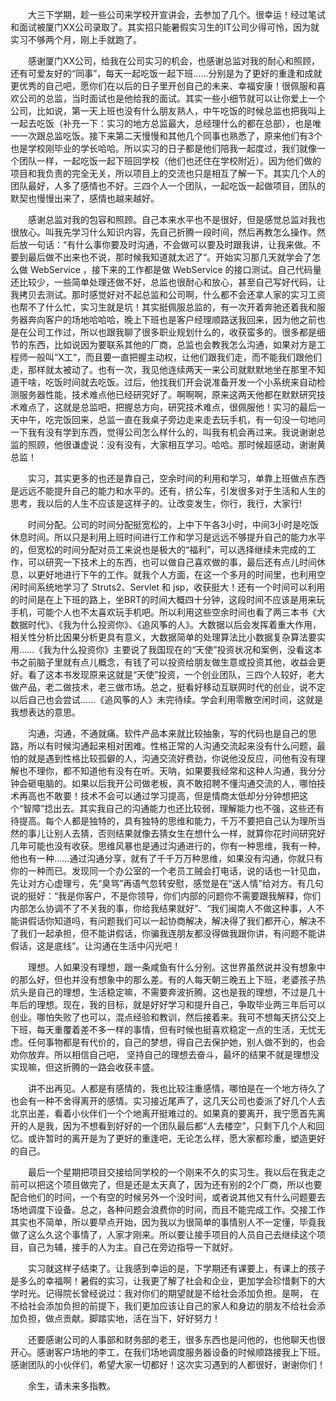 　　大三下学期，趁一些公司来学校开宣讲会，去参加了几个。很幸运！经过笔试和面试被厦门XX公司录取了。其实招只能暑假实习生的IT公司少得可怜，因为就实习不够两个月，刚上手就跑了。

　　感谢厦门XX公司，给我在公司实习的机会，也感谢总监对我的耐心和照顾，还有可爱友好的“同事”，每天一起吃饭一起下班……分别是为了更好的重逢和成就更优秀的自己吧，愿你们在以后的日子里开创自己的未来、幸福安康！很佩服和喜欢公司的总监，当时面试也是他给我的面试。其实一些小细节就可以让你爱上一个公司，比如说，第一天上班也没有什么朋友熟人，中午吃饭的时候总监也把我叫上一起去吃饭（补充一下：实习的地方总监最大，总经理什么的都在总部），也是唯一一次跟总监吃饭。接下来第二天慢慢和其他几个同事也熟悉了，原来他们有3个也是学校刚毕业的学长哈哈。所以实习的日子都是他们陪我一起度过，我们就像一个团队一样，一起吃饭一起下班回学校（他们也还住在学校附近）。因为他们做的项目和我负责的完全无关，所以项目上的交流也只是相互了解一下。其实几个人的团队最好，人多了感情也不好。三四个人一个团队，一起吃饭一起做项目，团队的默契也慢慢出来了，感情也越来越好。

　　感谢总监对我的包容和照顾。自己本来水平也不是很好，但是感觉总监对我也很放心。叫我先学习什么知识内容，先自己折腾一段时间，然后再教怎么操作。然后放一句话：“有什么事你要及时沟通，不会做可以要及时跟我讲，让我来做。不要到最后做不出来也不说，那时候我知道就太迟了“。开始实习那几天就学会了怎么做 WebService ，接下来的工作都是做 WebService 的接口测试。自己代码量还比较少，一些简单处理还做不好，总监也很耐心和放心，甚至自己写好代码，让我拷贝去测试。那时感觉好对不起总监和公司啊，什么都不会还拿人家的实习工资也帮不了什么忙，实习生就是坑！其实挺佩服总监的，有一次开着奔驰还着我和服务器奔向客户的场地哈哈哈，晚上下班也是客户经理顺路送我回来，因为他之前也是在公司工作过，所以也跟我聊了很多职业规划什么的，收获蛮多的。很多都是细节的东西，比如说因为要联系其他的厂商，总监也会教我怎么沟通，如果对方是工程师一般叫”X工“，而且要一直把握主动权，让他们跟我们走，而不能我们跟他们走，那样就太被动了。也有一次，我见他连续两天一来公司就默默地坐在那里不知道干啥，吃饭时间就去吃饭。过后，他找我们开会说准备开发一个小系统来自动检测服务器性能，技术难点他已经研究好了。啊啊啊，原来这两天他都在默默研究技术难点了，这就是总监吧，把握总方向，研究技术难点，很佩服他！实习的最后一天中午，吃完饭回来，总监一直在我桌子旁边走来走去玩手机，有一句没一句地问一下我有没有学到东西，觉得公司怎么样什么的，叫我有机会再过来。我说谢谢总监的照顾，他很谦虚说：没有没有，大家相互学习。哈哈。那时候超感动，谢谢黄总监！

　　实习，其实更多的也还是靠自己，空余时间的利用和学习，单靠上班做点东西是远远不能提升自己的能力和水平的。还有，挤公车，引发很多对于生活和人生的思考，我以后的人生不应该是这样子的。让改变发生，你行，我行，大家行!

　　时间分配。公司的时间分配挺宽松的，上中下午各3小时，中间3小时是吃饭休息时间。所以只是利用上班时间进行工作和学习是远远不够提升自己的能力水平的，但宽松的时间分配对员工来说也是极大的“福利”，可以选择继续未完成的工作，可以研究一下技术上的东西，也可以做自己喜欢做的事，最后还有点儿时间休息，以更好地进行下午的工作。就我个人方面，在这一个多月的时间里，也利用空闲时间系统地学习了 Struts2、Servlet 和 jsp，收获挺大！还有一个时间可以利用的时间是在上下班的路上，坐BRT的时间大概四十分钟，这段时间不应该是用来玩手机，可能个人也不太喜欢玩手机吧。所以利用这些空余时间也看了两三本书《大数据时代》、《我为什么投资你》、《追风筝的人》。大数据以后会发挥着重大作用，相关性分析比因果分析更具有意义，大数据简单的处理算法比小数据复杂算法要实用……《我为什么投资你》主要说了我国现在的“天使”投资状况和案例，没看这本书之前脑子里就有点儿概念，有钱了可以投资给朋友做生意或投资其他，收益会更好。看了这本书发现原来这就是“天使”投资，一个创业团队，三四个人较好，老大做产品，老二做技术，老三做市场。总之，挺看好移动互联网时代的创业，说不定以后自己也会尝试……《追风筝的人》未完待续。学会利用零散空闲时间，这就是我想表达的意思。

　　沟通，沟通，不通就痛。软件产品本来就比较抽象，写的代码也是自己的思路，所以有时候沟通起来相对困难。性格正常的人沟通交流起来没有什么问题，最怕的就是遇到性格比较孤僻的人，沟通交流好费劲，你说他没反应，问他有没有理解也不理你，都不知道他有没有在听。天呐，如果要我经常和这种人沟通，我分分钟会砸电脑的。如果以后我开公司做老板，真不敢招聘不懂沟通交流的人，哪怕技术再高也不敢要！技术不会可以通过学习提高，但是情商太低却分分钟想把这个“智障”捻出去。其实我自己的沟通能力也还比较弱，理解能力也不强，这些还有待提高。每个人都是独特的，具有独特的思维和能力，千万不要把自己认为理所当然的事儿让别人去猜，否则结果就像去猜女生在想什么一样，就算你花时间研究好几年可能也没有收获。思维风暴也是通过沟通进行的，你有一种思维，我有一种，他也有一种……通过沟通分享，就有了千千万万种思维，如果没有沟通，你就只有你的一种而已。发现同一个办公室的一个老员工贼会打电话，说的话也一针见血，先让对方心虚理亏，先“臭骂”再语气忽转安慰，感觉是在“送人情”给对方。有几句说的挺好：“我是你客户，不是你领导，你们内部的问题你不需要跟我解释，你们内部怎么协调不了不关我的事，你给我结果就好”、“我们闽南人不做这种事，人不能讲假话你知道吗，有问题我们可以一起协商解决，解决得了我们都开心，解决不了我们一起承担，但不能讲假话，你骗我连朋友都没得做我跟你讲，有问题不能讲假话，这是底线”。让沟通在生活中闪光吧！

　　理想。人如果没有理想，跟一条咸鱼有什么分别。这世界虽然说并没有想象中的那么好，但也并没有想象中的那么差。有的人每天朝三晚五上下班，老婆孩子热炕头是自己的理想，生活稳定嘛，不需要奔波折腾。这也是我的理想，不过是几十年后的理想。现在，我的目标，就是好好学习和提升自己，争取毕业两三年后可以创业。哪怕失败了也可以，混点经验和教训，然后接着来。我可不想每天挤公交上下班，每天重覆着差不多一样的事情，但有时候也挺喜欢稳定一点的生活，无忧无虑。任何事物都是有代价的，自己的梦想，得自己去保护她，别人做不到的，也会劝你放弃。所以相信自己吧， 坚持自己的理想去奋斗，最坏的结果不就是理想没实现嘛，但这折腾的一路会收获丰盛。

　　讲不出再见。人都是有感情的，我也比较注重感情，哪怕是在一个地方待久了也会有一种不舍得离开的感情。实习接近尾声了，这几天公司也委派了好几个人去北京出差，看着小伙伴们一个个地离开挺难过的。如果真的要离开，我宁愿首先离开的人是我，因为不想看到好好的一个团队最后都“人去楼空”，只剩下几个人和回忆。或许暂时的离开是为了更好的重逢吧，无论怎么样，愿大家都珍重，塑造更好的自己。

　　最后一个星期把项目交接给同学校的一个刚来不久的实习生。我以后在我走之前可以把这个项目做完了，但是还是太天真了，因为还有别的2个厂商，所以也要配合他们的时间，一个有空的时候另外一个没时间，或者说其他又有什么问题要去场地调度下设备。总之，各种问题会浪费你的时间，而且不能完成工作。交接工作其实也不简单，所以要早点开始，因为我以为很简单的事情别人不一定懂，毕竟我做了这么久这个事情了，人家才刚来。所以要让接手项目的人员自己去继续这个项目，自己为辅，接手的人为主。自己在旁边指导一下就好。

　　实习就这样子结束了。让我感到幸运的是，下学期还有课要上，有课上的孩子是多么的幸福啊！暑假的实习，让我更了解了社会和企业，更加学会珍惜剩下的大学时光。记得院长曾经说过：我对你们的期望就是不给社会添加负担。是啊， 在不给社会添加负担的前提下，我们更加应该让自己的家人和身边的朋友不给社会添加负担，做点贡献。脚踏实地，活在当下，好好努力！

　　还要感谢公司的人事部和财务部的老王，很多东西也是问他的，也他聊天也很开心。感谢客户场地的李工，在我们场地调度服务器设备的时候顺路接我上下班。感谢团队的小伙伴们，希望大家一切都好！这次实习遇到的人都很好，谢谢你们！

　　余生，请未来多指教。